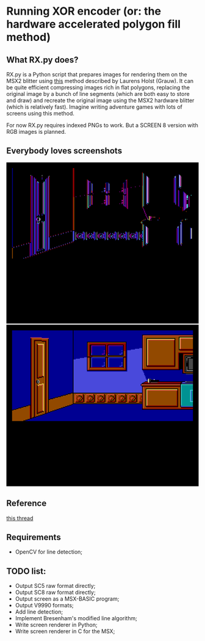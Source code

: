 # Running XOR encoder (or: the hardware accelerated polygon fill method)

## What RX.py does?
RX.py is a Python script that prepares images for rendering them on the MSX2 blitter using [this](https://www.msx.org/forum/msx-talk/development/hardware-accelerated-polygon-fill-using-lmmm) method described by Laurens Holst (Grauw). It can be quite efficient compressing images rich in flat polygons, replacing the original image by a bunch of line segments (which are both easy to store and draw) and recreate the original image using the MSX2 hardware blitter (which is relatively fast). Imagine writing adventure games with lots of screens using this method.

For now RX.py requires indexed PNGs to work. But a SCREEN 8 version with RGB images is planned.

## Everybody loves screenshots

![RX.py encoded sample image](/docs/canvas1.png "RX.py encoded sample image")
![Original image restored by the blitter](/docs/canvas2.png "Original image restored by the blitter")


## Reference
[this thread](https://www.msx.org/forum/msx-talk/development/hardware-accelerated-polygon-fill-using-lmmm)

## Requirements

- OpenCV for line detection;


## TODO list:
* Output SC5 raw format directly;
* Output SC8 raw format directly;
* Output screen as a MSX-BASIC program;
* Output V9990 formats;
* Add line detection;
* Implement Bresenham's modified line algorithm;
* Write screen renderer in Python;
* Write screen renderer in C for the MSX;
